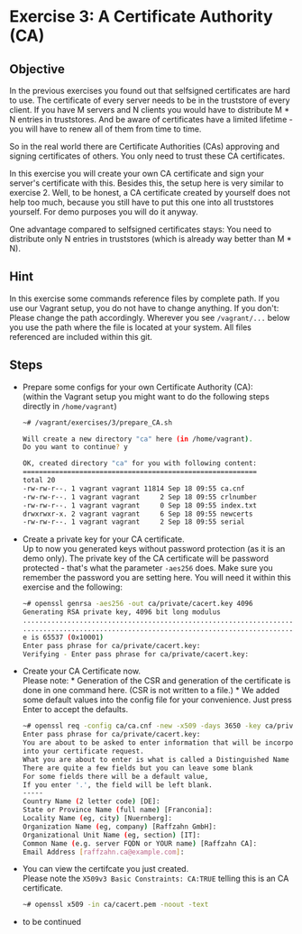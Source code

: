 # Exercise 3: A Certificate Authority (CA)

## Objective

In the previous exercises you found out that selfsigned certificates are hard to use. The certificate of every server needs to be in the truststore of every client. If you have M servers and N clients you would have to distribute M * N entries in truststores. And be aware of certificates have a limited lifetime - you will have to renew all of them from time to time.

So in the real world there are Certificate Authorities (CAs) approving and signing certificates of others. You only need to trust these CA certificates.

In this exercise you will create your own CA certificate and sign your server's certificate with this. Besides this, the setup here is very similar to exercise 2. Well, to be honest, a CA certificate created by yourself does not help too much, because you still have to put this one into all truststores yourself. For demo purposes you will do it anyway.

One advantage compared to selfsigned certificates stays: You need to distribute only N entries in truststores (which is already way better than M * N).

## Hint

In this exercise some commands reference files by complete path. If you use our Vagrant setup, you do not have to change anything. If you don't: Please change the path accordingly. Wherever you see `/vagrant/...` below you use the path where the file is located at your system. All files referenced are included within this git.

## Steps
   * Prepare some configs for your own Certificate Authority (CA):  
     (within the Vagrant setup you might want to do the following steps directly in `/home/vagrant`)
     ```Bash
     ~# /vagrant/exercises/3/prepare_CA.sh

     Will create a new directory "ca" here (in /home/vagrant).
     Do you want to continue? y

     OK, created directory "ca" for you with following content:
     ==========================================================
     total 20
     -rw-rw-r--. 1 vagrant vagrant 11814 Sep 18 09:55 ca.cnf
     -rw-rw-r--. 1 vagrant vagrant     2 Sep 18 09:55 crlnumber
     -rw-rw-r--. 1 vagrant vagrant     0 Sep 18 09:55 index.txt
     drwxrwxr-x. 2 vagrant vagrant     6 Sep 18 09:55 newcerts
     -rw-rw-r--. 1 vagrant vagrant     2 Sep 18 09:55 serial
     ```

   * Create a private key for your CA certificate.  
     Up to now you generated keys without password protection (as it is an demo only). The private key of the CA certificate will be password protected - that's what the parameter `-aes256` does. Make sure you remember the password you are setting here. You will need it within this exercise and the following:  
     ```Bash
     ~# openssl genrsa -aes256 -out ca/private/cacert.key 4096
     Generating RSA private key, 4096 bit long modulus
     .............................................................................................................................................................................................................++
     .............................................................................................................................++
     e is 65537 (0x10001)
     Enter pass phrase for ca/private/cacert.key:
     Verifying - Enter pass phrase for ca/private/cacert.key:
     ```

   * Create your CA Certificate now.  
     Please note:
         * Generation of the CSR and generation of the certificate is done in one command here. (CSR is not written to a file.)
         * We added some default values into the config file for your convenience. Just press Enter to accept the defaults.
     ```Bash
     ~# openssl req -config ca/ca.cnf -new -x509 -days 3650 -key ca/private/cacert.key -out ca/cacert.pem
     Enter pass phrase for ca/private/cacert.key:
     You are about to be asked to enter information that will be incorporated
     into your certificate request.
     What you are about to enter is what is called a Distinguished Name or a DN.
     There are quite a few fields but you can leave some blank
     For some fields there will be a default value,
     If you enter '.', the field will be left blank.
     -----
     Country Name (2 letter code) [DE]:
     State or Province Name (full name) [Franconia]:
     Locality Name (eg, city) [Nuernberg]:
     Organization Name (eg, company) [Raffzahn GmbH]:
     Organizational Unit Name (eg, section) [IT]:
     Common Name (e.g. server FQDN or YOUR name) [Raffzahn CA]:
     Email Address [raffzahn.ca@example.com]:
     ```

   * You can view the certifcate you just created.  
     Please note the `X509v3 Basic Constraints: CA:TRUE` telling this is an CA certificate.
     ```Bash
     ~# openssl x509 -in ca/cacert.pem -noout -text
     ```

   * to be continued
